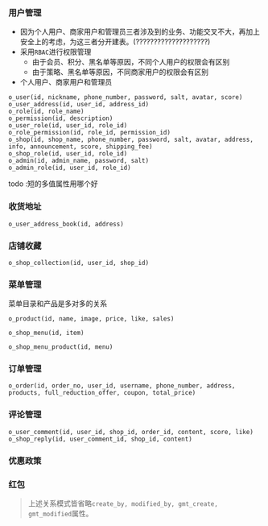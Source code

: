 ### 用户管理
- 因为个人用户、商家用户和管理员三者涉及到的业务、功能交叉不大，再加上安全上的考虑，为这三者分开建表。(????????????????????)
- 采用`RBAC`进行权限管理
	- 由于会员、积分、黑名单等原因，不同个人用户的权限会有区别
	- 由于策略、黑名单等原因，不同商家用户的权限会有区别
- 个人用户、商家用户和管理员
```
o_user(id, nickname, phone_number, password, salt, avatar, score)
o_user_address(id, user_id, address_id)
o_role(id, role_name)
o_permission(id, description)
o_user_role(id, user_id, role_id)
o_role_permission(id, role_id, permission_id)
o_shop(id, shop_name, phone_number, password, salt, avatar, address, info, announcement, score, shipping_fee)
o_shop_role(id, user_id, role_id)
o_admin(id, admin_name, password, salt)
o_admin_role(id, user_id, role_id)
```


todo :短的多值属性用哪个好
### 收货地址
```
o_user_address_book(id, address)
```

### 店铺收藏
```
o_shop_collection(id, user_id, shop_id)
```

### 菜单管理
菜单目录和产品是多对多的关系
```
o_product(id, name, image, price, like, sales)
```
```
o_shop_menu(id, item)
```
```
o_shop_menu_product(id, menu)
```
### 订单管理

```
o_order(id, order_no, user_id, username, phone_number, address, products, full_reduction_offer, coupon, total_price)
```

### 评论管理
```
o_user_comment(id, user_id, shop_id, order_id, content, score, like)
o_shop_reply(id, user_comment_id, shop_id, content)
```
### 优惠政策
### 红包

> 上述关系模式皆省略`create_by, modified_by, gmt_create, gmt_modified`属性。

<!--stackedit_data:
eyJoaXN0b3J5IjpbNjE1ODYyNDg4LC0zMDU2NTE2MDIsLTE4ND
k3MzczMiwxMzMyNTcxMDMsLTQ5MTc4MjQzNiwxMDU3NTUxOTg5
LDEyMjg1NTA4NDQsLTExMjE5Mzc0OTksMTk0NDUwODc0NiwtOD
QwODQ1MjA4LC05NTM3ODk4NDEsLTE0NzkyOTY1MjksLTExMTIx
MDg5MDgsMTQyMDk3NjA4OSwtNzIyODA0MjQ1LC0yMTIzODc2MD
MxLC0xNzE4MjE0MTUsLTE2OTgwODQ5MTQsLTE4NTM2ODEwNDAs
MTY0MTk2NzU4Ml19
-->
